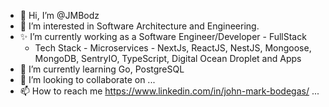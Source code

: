 - 👋 Hi, I’m @JMBodz
- 👀 I’m interested in Software Architecture and Engineering.
- ✨ I’m currently working as a Software Engineer/Developer - FullStack
   - Tech Stack - Microservices - NextJs, ReactJS, NestJS, Mongoose, MongoDB, SentryIO, TypeScript, Digital Ocean Droplet and Apps
- 🌱 I’m currently learning Go, PostgreSQL
- 💞️ I’m looking to collaborate on ...
- 📫 How to reach me https://www.linkedin.com/in/john-mark-bodegas/ ...

<!---
JMBodz/JMBodz is a ✨ special ✨ repository because its `README.md` (this file) appears on your GitHub profile.
You can click the Preview link to take a look at your changes.
--->

